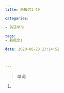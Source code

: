 ```yaml
---
title: 新概念1 49

categories: 

- 英语学习

tags: 
- 新概念1

date: 2020-06-23 23:14:52



---
```


<!-- more -->

> 单词

1. 